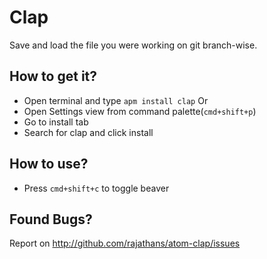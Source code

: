 # Clap

Save and load the file you were working on git branch-wise.

## How to get it?
- Open terminal and type `apm install clap` Or
- Open Settings view from command palette(`cmd+shift+p`)
- Go to install tab
- Search for clap and click install

## How to use?
- Press `cmd+shift+c` to toggle beaver

## Found Bugs?
Report on http://github.com/rajathans/atom-clap/issues
